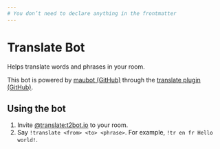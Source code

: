 ```yaml
---
# You don’t need to declare anything in the frontmatter
---
```


# Translate Bot

Helps translate words and phrases in your room.

This bot is powered by [maubot (GitHub)](https://github.com/maubot/maubot) through the [translate plugin (GitHub)](https://github.com/maubot/translate).


## Using the bot

1. Invite [@translate:t2bot.io](https://matrix.to/#/@translate:t2bot.io) to your room.
2. Say `!translate <from> <to> <phrase>`. For example, `!tr en fr Hello world!`.
